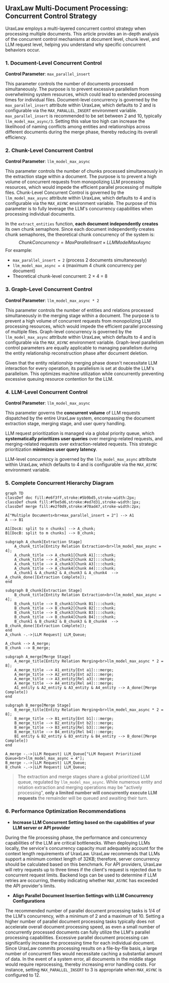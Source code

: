 ## UraxLaw Multi-Document Processing: Concurrent Control Strategy

UraxLaw employs a multi-layered concurrent control strategy when processing multiple documents. This article provides an in-depth analysis of the concurrent control mechanisms at document level, chunk level, and LLM request level, helping you understand why specific concurrent behaviors occur.

### 1. Document-Level Concurrent Control

**Control Parameter**: `max_parallel_insert`

This parameter controls the number of documents processed simultaneously. The purpose is to prevent excessive parallelism from overwhelming system resources, which could lead to extended processing times for individual files. Document-level concurrency is governed by the `max_parallel_insert` attribute within UraxLaw, which defaults to 2 and is configurable via the `MAX_PARALLEL_INSERT` environment variable.  `max_parallel_insert` is recommended to be set between 2 and 10, typically `llm_model_max_async/3`. Setting this value too high can increase the likelihood of naming conflicts among entities and relationships across different documents during the merge phase, thereby reducing its overall efficiency.

### 2. Chunk-Level Concurrent Control

**Control Parameter**: `llm_model_max_async`

This parameter controls the number of chunks processed simultaneously in the extraction stage within a document. The purpose is to prevent a high volume of concurrent requests from monopolizing LLM processing resources, which would impede the efficient parallel processing of multiple files. Chunk-Level Concurrent Control is governed by the `llm_model_max_async` attribute within UraxLaw, which defaults to 4 and is configurable via the `MAX_ASYNC` environment variable. The purpose of this parameter is to fully leverage the LLM's concurrency capabilities when processing individual documents.

In the `extract_entities` function, **each document independently creates** its own chunk semaphore. Since each document independently creates chunk semaphores, the theoretical chunk concurrency of the system is:
$$
ChunkConcurrency = Max Parallel Insert × LLM Model Max Async
$$
For example:
- `max_parallel_insert = 2` (process 2 documents simultaneously)
- `llm_model_max_async = 4` (maximum 4 chunk concurrency per document)
- Theoretical chunk-level concurrent: 2 × 4 = 8

### 3. Graph-Level Concurrent Control

**Control Parameter**: `llm_model_max_async * 2`

This parameter controls the number of entities and relations processed simultaneously in the merging stage within a document. The purpose is to prevent a high volume of concurrent requests from monopolizing LLM processing resources, which would impede the efficient parallel processing of multiple files. Graph-level concurrency is governed by the `llm_model_max_async` attribute within UraxLaw, which defaults to 4 and is configurable via the `MAX_ASYNC` environment variable. Graph-level parallelism control parameters are equally applicable to managing parallelism during the entity relationship reconstruction phase after document deletion.

Given that the entity relationship merging phase doesn't necessitate LLM interaction for every operation, its parallelism is set at double the LLM's parallelism. This optimizes machine utilization while concurrently preventing excessive queuing resource contention for the LLM.

### 4. LLM-Level Concurrent Control

**Control Parameter**: `llm_model_max_async`

This parameter governs the **concurrent volume** of LLM requests dispatched by the entire UraxLaw system, encompassing the document extraction stage, merging stage, and user query handling.

LLM request prioritization is managed via a global priority queue, which **systematically prioritizes user queries** over merging-related requests, and merging-related requests over extraction-related requests. This strategic prioritization **minimizes user query latency**.

LLM-level concurrency is governed by the `llm_model_max_async` attribute within UraxLaw, which defaults to 4 and is configurable via the `MAX_ASYNC` environment variable.

### 5. Complete Concurrent Hierarchy Diagram

```mermaid
graph TD
classDef doc fill:#e6f3ff,stroke:#5b9bd5,stroke-width:2px;
classDef chunk fill:#fbe5d6,stroke:#ed7d31,stroke-width:1px;
classDef merge fill:#e2f0d9,stroke:#70ad47,stroke-width:2px;

A["Multiple Documents<br>max_parallel_insert = 2"] --> A1
A --> B1

A1[DocA: split to n chunks] --> A_chunk;
B1[DocB: split to m chunks] --> B_chunk;

subgraph A_chunk[Extraction Stage]
    A_chunk_title[Entity Relation Extraction<br>llm_model_max_async = 4];
    A_chunk_title --> A_chunk1[Chunk A1]:::chunk;
    A_chunk_title --> A_chunk2[Chunk A2]:::chunk;
    A_chunk_title --> A_chunk3[Chunk A3]:::chunk;
    A_chunk_title --> A_chunk4[Chunk A4]:::chunk;
    A_chunk1 & A_chunk2 & A_chunk3 & A_chunk4  --> A_chunk_done([Extraction Complete]);
end

subgraph B_chunk[Extraction Stage]
    B_chunk_title[Entity Relation Extraction<br>llm_model_max_async = 4];
    B_chunk_title --> B_chunk1[Chunk B1]:::chunk;
    B_chunk_title --> B_chunk2[Chunk B2]:::chunk;
    B_chunk_title --> B_chunk3[Chunk B3]:::chunk;
    B_chunk_title --> B_chunk4[Chunk B4]:::chunk;
    B_chunk1 & B_chunk2 & B_chunk3 & B_chunk4  --> B_chunk_done([Extraction Complete]);
end
A_chunk -.->|LLM Request| LLM_Queue;

A_chunk --> A_merge;
B_chunk --> B_merge;

subgraph A_merge[Merge Stage]
    A_merge_title[Entity Relation Merging<br>llm_model_max_async * 2 = 8];
    A_merge_title --> A1_entity[Ent a1]:::merge;
    A_merge_title --> A2_entity[Ent a2]:::merge;
    A_merge_title --> A3_entity[Rel a3]:::merge;
    A_merge_title --> A4_entity[Rel a4]:::merge;
    A1_entity & A2_entity & A3_entity & A4_entity --> A_done([Merge Complete])
end

subgraph B_merge[Merge Stage]
    B_merge_title[Entity Relation Merging<br>llm_model_max_async * 2 = 8];
    B_merge_title --> B1_entity[Ent b1]:::merge;
    B_merge_title --> B2_entity[Ent b2]:::merge;
    B_merge_title --> B3_entity[Rel b3]:::merge;
    B_merge_title --> B4_entity[Rel b4]:::merge;
    B1_entity & B2_entity & B3_entity & B4_entity --> B_done([Merge Complete])
end

A_merge -.->|LLM Request| LLM_Queue["LLM Request Prioritized Queue<br>llm_model_max_async = 4"];
B_merge -.->|LLM Request| LLM_Queue;
B_chunk -.->|LLM Request| LLM_Queue;

```

> The extraction and merge stages share a global prioritized LLM queue, regulated by `llm_model_max_async`. While numerous entity and relation extraction and merging operations may be "actively processing", **only a limited number will concurrently execute LLM requests** the remainder will be queued and awaiting their turn.

### 6. Performance Optimization Recommendations

* **Increase LLM Concurrent Setting based on the capabilities of your LLM server or API provider**

During the file processing phase, the performance and concurrency capabilities of the LLM are critical bottlenecks. When deploying LLMs locally, the service's concurrency capacity must adequately account for the context length requirements of UraxLaw. UraxLaw recommends that LLMs support a minimum context length of 32KB; therefore, server concurrency should be calculated based on this benchmark. For API providers, UraxLaw will retry requests up to three times if the client's request is rejected due to concurrent request limits. Backend logs can be used to determine if LLM retries are occurring, thereby indicating whether `MAX_ASYNC` has exceeded the API provider's limits.

* **Align Parallel Document Insertion Settings with LLM Concurrency Configurations**

The recommended number of parallel document processing tasks is 1/4 of the LLM's concurrency, with a minimum of 2 and a maximum of 10. Setting a higher number of parallel document processing tasks typically does not accelerate overall document processing speed, as even a small number of concurrently processed documents can fully utilize the LLM's parallel processing capabilities. Excessive parallel document processing can significantly increase the processing time for each individual document. Since UraxLaw commits processing results on a file-by-file basis, a large number of concurrent files would necessitate caching a substantial amount of data. In the event of a system error, all documents in the middle stage would require reprocessing, thereby increasing error handling costs. For instance, setting `MAX_PARALLEL_INSERT` to 3 is appropriate when `MAX_ASYNC` is configured to 12.
